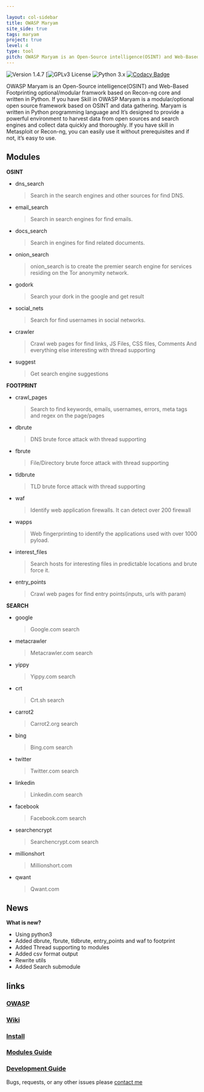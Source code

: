```yaml
---

layout: col-sidebar
title: OWASP Maryam
site_side: true
tags: maryam
project: true
level: 4
type: tool
pitch: OWASP Maryam is an Open-Source intelligence(OSINT) and Web-Based Footprinting optional/modular framwork based on Recon-ng core and written in Python. If you have Skill in OWASP Maryam is a modular/optional open source framework based on OSINT and data gathering. Maryam is written in Python programming language and It’s designed to provide a powerful environment to harvest data from open sources and search engines and collect data quickly and thoroughly. If you have skill in Metasploit or Recon-ng, you can easily use it without prerequisites and if not, it’s easy to use.
---
```


![Version 1.4.7](https://img.shields.io/badge/Version-1.4.7-green.svg)
[![GPLv3 License](https://img.shields.io/badge/License-GPLv3-red.svg)
![Python 3.x](https://img.shields.io/badge/Python-3.x-green.svg)
[![Codacy Badge](https://api.codacy.com/project/badge/Grade/40d81c48b3444ee78ffc6c5c8639134c)](https://www.codacy.com/manual/saeeddhqan/Maryam?utm_source=github.com&amp;utm_medium=referral&amp;utm_content=saeeddhqan/Maryam&amp;utm_campaign=Badge_Grade)

OWASP Maryam is an Open-Source intelligence(OSINT) and Web-Based Footprinting optional/modular framwork based on Recon-ng core and written in Python. If you have Skill in OWASP Maryam is a modular/optional open source framework based on OSINT and data gathering. Maryam is written in Python programming language and It’s designed to provide a powerful environment to harvest data from open sources and search engines and collect data quickly and thoroughly. If you have skill in Metasploit or Recon-ng, you can easily use it without prerequisites and if not, it’s easy to use.

## Modules
**OSINT**

 - dns_search
	> Search in the search engines and other sources for find DNS.
 - email_search
	> Search in search engines for find emails.
 - docs_search
	> Search in engines for find related documents. 
 - onion_search
	> onion_search is to create the premier search engine for services residing on the Tor anonymity network.
 - godork	
	> Search your dork in the google and get result
 - social_nets
	> Search for find usernames in social networks.
 - crawler
	> Crawl web pages for find links, JS Files, CSS files, Comments And everything else interesting with thread supporting
 - suggest
 	> Get search engine suggestions
	
**FOOTPRINT**
 - crawl_pages
	> Search to find keywords, emails, usernames, errors, meta tags and regex on the page/pages
 - dbrute 
	> DNS brute force attack with thread supporting
 - fbrute 
	> File/Directory brute force attack with thread supporting
 - tldbrute
	> TLD brute force attack with thread supporting
 - waf
	> Identify web application firewalls. It can detect over 200 firewall
 - wapps        
	> Web fingerprinting to identify the applications used with over 1000 pyload.
 - interest_files
	> Search hosts for interesting files in predictable locations and brute force it.
 - entry_points
	> Crawl web pages for find entry points(inputs, urls with param)

**SEARCH**
 - google
	> Google.com search
 - metacrawler 
	> Metacrawler.com search
 - yippy 
	> Yippy.com search
 - crt
	> Crt.sh search
 - carrot2
	> Carrot2.org search
 - bing
	> Bing.com search
 - twitter
	> Twitter.com search
 - linkedin
	> Linkedin.com search
 - facebook
	> Facebook.com search
 - searchencrypt
	> Searchencrypt.com search
 - millionshort
	> Millionshort.com
 - qwant
	> Qwant.com
## News
**What is new?**

 - Using python3
 - Added dbrute, fbrute, tldbrute, entry_points and waf to footprint
 - Added Thread supporting to modules
 - Added csv format output
 - Rewrite utils
 - Added Search submodule
 
## links
### [OWASP](https://owasp.org/www-project-maryam/)
### [Wiki](https://github.com/saeeddhqan/maryam/wiki)
### [Install](https://github.com/saeeddhqan/maryam/wiki#install)
### [Modules Guide](https://github.com/saeeddhqan/maryam/wiki/modules)
### [Development Guide](https://github.com/saeeddhqan/maryam/wiki/Development-Guide)

Bugs, requests, or any other issues please [contact me](mailto:saeed.dehghan@owasp.org)
